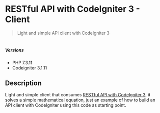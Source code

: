 

# RESTful API with CodeIgniter 3 - Client 
>
> Light and simple API client with CodeIgniter 3
#
##### Versions
- PHP 7.3.11
- Codeigniter 3.1.11

## Description
Light and simple client that consumes  [RESTful API with CodeIgniter 3](https://github.com/egtome/ci_rest_api), it solves a simple mathematical equation, just an example of how to build an API client with CodeIgniter using this code as starting point.